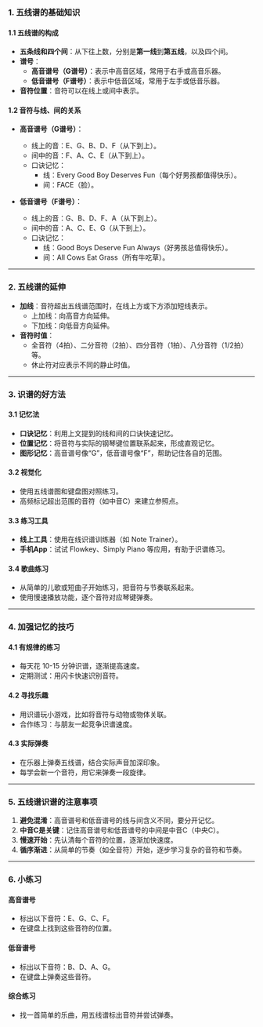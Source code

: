 ### **1. 五线谱的基础知识**
#### **1.1 五线谱的构成**
- **五条线和四个间**：从下往上数，分别是**第一线**到**第五线**，以及四个间。
- **谱号**：
  - **高音谱号（G谱号）**：表示中高音区域，常用于右手或高音乐器。
  - **低音谱号（F谱号）**：表示中低音区域，常用于左手或低音乐器。
- **音符位置**：音符可以在线上或间中表示。

#### **1.2 音符与线、间的关系**
- **高音谱号（G谱号）**：
  - 线上的音：E、G、B、D、F（从下到上）。
  - 间中的音：F、A、C、E（从下到上）。
  - 口诀记忆：
    - 线：Every Good Boy Deserves Fun（每个好男孩都值得快乐）。
    - 间：FACE（脸）。

- **低音谱号（F谱号）**：
  - 线上的音：G、B、D、F、A（从下到上）。
  - 间中的音：A、C、E、G（从下到上）。
  - 口诀记忆：
    - 线：Good Boys Deserve Fun Always（好男孩总值得快乐）。
    - 间：All Cows Eat Grass（所有牛吃草）。

---

### **2. 五线谱的延伸**
- **加线**：音符超出五线谱范围时，在线上方或下方添加短线表示。
  - 上加线：向高音方向延伸。
  - 下加线：向低音方向延伸。
- **音符时值**：
  - 全音符（4拍）、二分音符（2拍）、四分音符（1拍）、八分音符（1/2拍）等。
  - 休止符对应表示不同的静止时值。

---

### **3. 识谱的好方法**
#### **3.1 记忆法**
- **口诀记忆**：利用上文提到的线和间的口诀快速记忆。
- **位置记忆**：将音符与实际的钢琴键位置联系起来，形成直观记忆。
- **图形记忆**：高音谱号像“G”，低音谱号像“F”，帮助记住各自的范围。

#### **3.2 视觉化**
- 使用五线谱图和键盘图对照练习。
- 高频标记超出范围的音符（如中音C）来建立参照点。

#### **3.3 练习工具**
- **线上工具**：使用在线识谱训练器（如 Note Trainer）。
- **手机App**：试试 Flowkey、Simply Piano 等应用，有助于识谱练习。

#### **3.4 歌曲练习**
- 从简单的儿歌或短曲子开始练习，把音符与节奏联系起来。
- 使用慢速播放功能，逐个音符对应琴键弹奏。

---

### **4. 加强记忆的技巧**
#### **4.1 有规律的练习**
- 每天花 10-15 分钟识谱，逐渐提高速度。
- 定期测试：用闪卡快速识别音符。

#### **4.2 寻找乐趣**
- 用识谱玩小游戏，比如将音符与动物或物体关联。
- 合作练习：与朋友一起竞争识谱速度。

#### **4.3 实际弹奏**
- 在乐器上弹奏五线谱，结合实际声音加深印象。
- 每学会新一个音符，用它来弹奏一段旋律。

---

### **5. 五线谱识谱的注意事项**
1. **避免混淆**：高音谱号和低音谱号的线与间含义不同，要分开记忆。
2. **中音C是关键**：记住高音谱号和低音谱号的中间是中音C（中央C）。
3. **慢速开始**：先认清每个音符的位置，逐渐加快速度。
4. **循序渐进**：从简单的节奏（如全音符）开始，逐步学习复杂的音符和节奏。

---

### **6. 小练习**
#### **高音谱号**
- 标出以下音符：E、G、C、F。
- 在键盘上找到这些音符的位置。

#### **低音谱号**
- 标出以下音符：B、D、A、G。
- 在键盘上弹奏这些音符。

#### **综合练习**
- 找一首简单的乐曲，用五线谱标出音符并尝试弹奏。
